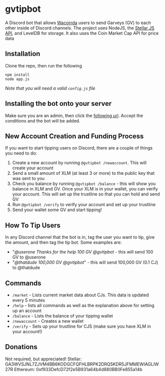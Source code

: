 # gvtipbot
A Discord bot that allows [Wacoinda](https://wacoinda.com/#!/) users to send Garveys (GV) to each other inside of Discord channels. The project uses NodeJS, the [Stellar JS API](https://github.com/stellar/js-stellar-sdk), and LevelDB for storage. It also uses the Coin Market Cap API for price data

## Installation
Clone the repo, then run the following
```
npm install
node app.js
```
*Note that you will need a valid `config.js` file*

## Installing the bot onto your server
Make sure you are an admin, then click the [following url](https://discordapp.com/oauth2/authorize?client_id=503515179041030155&scope=bot). Accept the conditions and the bot will be added.

## New Account Creation and Funding Process
If you want to start tipping users on Discord, there are a couple of things you need to do:

1. Create a new account by running `@gvtipbot /newaccount`. This will create your account
2. Send a small amount of XLM (at least 3 or more) to the public key that was sent to you
3. Check you balance by running `@gvtipbot /balance` - this will show you balance in XLM and GV. Once your XLM is in your wallet, you can verify your account. This will set up the trustline so that you can hold and send GV
4. Run `@gvtipbot /verify` to verify your account and set up your trustline
5. Send your wallet some GV and start tipping!

## How To Tip Users
In any Discord channel that the bot is in, tag the user you want to tip, give the amount, and then tag the tip bot. Some examples are:

- "*@userone Thanks for the help 100 GV @gvtipbot* - this will send 100 GV to @userone
- "*@thatdude 100,000 GV @gvtipbot*" - this will send 100,000 GV (0.1 CJ) to @thatdude

## Commands
- `/market` - Lists current market data about CJs. This data is updated every 5 minutes
- `/help` - lists all commands as well as the explanation above for setting up an account
- `/balance` - Lists the balance of your tipping wallet
- `/newaccount` - Creates a new wallet
- `/verify` - Sets up your trustline for CJS (make sure you have XLM in your account!)

## Donations
Not required, but appreciated!
Stellar: GA3WVSJNL7ZJVM4BB6KODGCFQFHLBRPK2DRQ5KDR5JFMMEWIAGLIW27R
Ethereum: 0xf933DefcD72f2e5B931a64b4d880BB0Fe855a14b